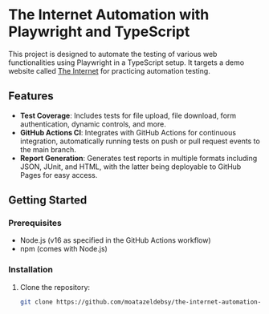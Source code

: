 # The Internet Automation with Playwright and TypeScript

This project is designed to automate the testing of various web functionalities using Playwright in a TypeScript setup. It targets a demo website called [The Internet](https://the-internet.herokuapp.com/) for practicing automation testing.

## Features

- **Test Coverage**: Includes tests for file upload, file download, form authentication, dynamic controls, and more.
- **GitHub Actions CI**: Integrates with GitHub Actions for continuous integration, automatically running tests on push or pull request events to the main branch.
- **Report Generation**: Generates test reports in multiple formats including JSON, JUnit, and HTML, with the latter being deployable to GitHub Pages for easy access.

## Getting Started

### Prerequisites

- Node.js (v16 as specified in the GitHub Actions workflow)
- npm (comes with Node.js)

### Installation

1. Clone the repository:
   ```sh
   git clone https://github.com/moatazeldebsy/the-internet-automation-typescript-playwright.git
